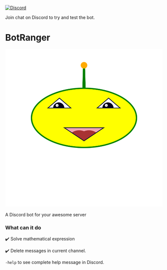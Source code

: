 [![Discord](https://img.shields.io/discord/739775771924627567?style=for-the-badge)](https://discord.gg/YMhxGjzsJ8)

Join chat on Discord to try and test the bot.

# BotRanger

![BotRanger Logo](./misc/logo.svg)

A Discord bot for your awesome server

### What can it do

✔️ Solve mathematical expression

✔️ Delete messages in current channel.

`-help` to see complete help message in Discord.



